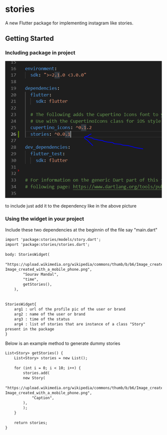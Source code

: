 # stories

A new Flutter package for implementing instagram like stories.

## Getting Started

### Including package in project

![Screenshot of dependency addition](https://raw.githubusercontent.com/sourav8256/stories_view/master/screenshots/includingDependency.png)

to include just add it to the dependency like in the above picture


### Using the widget in your project

Include these two dependencies at the beginnin of the file say "main.dart"

    import 'package:stories/models/story.dart';
    import 'package:stories/stories.dart';

    body: StoriesWidget(
            "https://upload.wikimedia.org/wikipedia/commons/thumb/b/b6/Image_created_with_a_mobile_phone.png/330px-Image_created_with_a_mobile_phone.png",
            "Sourav Mandal",
            "time",
            getStories(),
        ),


    StoriesWidget{
        arg1 : url of the profile pic of the user or brand
        arg2 : name of the user or brand
        arg3 : time of the status
        arg4 : list of stories that are instance of a class "Story" present in the package
    }


Below is an example method to generate dummy stories

    List<Story> getStories() {
        List<Story> stories = new List();

        for (int i = 0; i < 10; i++) {
            stories.add(
            new Story(
                "https://upload.wikimedia.org/wikipedia/commons/thumb/b/b6/Image_created_with_a_mobile_phone.png/330px-Image_created_with_a_mobile_phone.png",
                "Caption",
            ),
            );
        }

        return stories;
    }